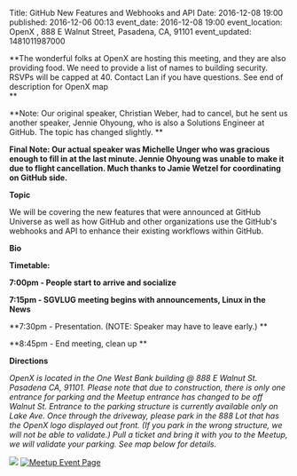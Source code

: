 Title: GitHub New Features and Webhooks and API
Date: 2016-12-08 19:00
published: 2016-12-06 00:13
event_date: 2016-12-08 19:00
event_location:  OpenX  , 888 E Walnut Street, Pasadena, CA, 91101
event_updated: 1481011987000

**The wonderful folks at OpenX are hosting this meeting, and they are also providing food.  We need to provide a list 
of names to building security. RSVPs will be capped at 40.  Contact Lan if you have questions.  See end of description for OpenX map  
**

**Note: Our original speaker, Christian Weber, had to cancel, but he sent us another speaker, Jennie Ohyoung, who is also a Solutions Engineer at GitHub.  The topic has changed slightly.
**

**Final Note: Our actual speaker was Michelle Unger who was gracious enough to fill in at the last minute.  Jennie Ohyoung was unable to make it due to flight cancellation.  Much thanks to Jamie Wetzel for coordinating on GitHub side.**

**Topic**

We will be covering the new features that were announced at GitHub Universe as well as how GitHub and other organizations use the GitHub's webhooks and API to enhance their existing workflows within GitHub. 
  
**Bio**

  
  
**Timetable:**

**7:00pm - People start to arrive and socialize**

**7:15pm - SGVLUG meeting begins with announcements, Linux in the News**

**7:30pm - Presentation.  (NOTE: Speaker may have to leave early.) **

**8:45pm - End meeting, clean up **

  
**Directions**

_OpenX is located in the One West Bank building @ 888 E Walnut St.  Pasadena CA, 91101. Please note that due to construction, there 
is only one entrance for parking and the Meetup entrance has changed to be  off Walnut St.   Entrance to the parking structure 
is currently available only on Lake Ave.   Once through the driveway, please park in the 888 Lot that has the OpenX logo displayed 
out front.   (If you park in the wrong structure, we will not be able to validate.)  Pull a ticket and bring it with you to the 
Meetup, we will validate your parking.   See map below for details._

![](https://photos3.meetupstatic.com/photos/event/c/4/8/4/600_456650308.jpeg) 
[ ![Meetup Event Page]({filename}/images/meetup_logo_45.png) ](https://www.meetup.com/SGVTech/events/233578486/)
